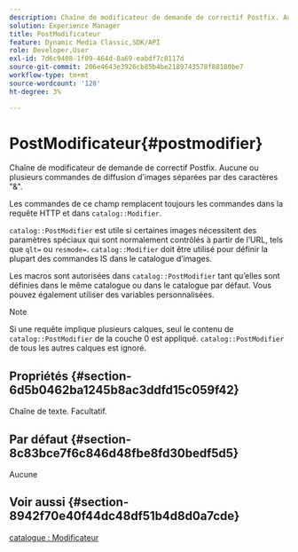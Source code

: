 ```yaml
---
description: Chaîne de modificateur de demande de correctif Postfix. Aucune ou plusieurs commandes de diffusion d’images séparées par des caractères "&".
solution: Experience Manager
title: PostModificateur
feature: Dynamic Media Classic,SDK/API
role: Developer,User
exl-id: 7d6c9408-1f09-464d-8a69-eabdf7c0117d
source-git-commit: 206e4643e3926cb85b4be2189743578f88180be7
workflow-type: tm+mt
source-wordcount: '128'
ht-degree: 3%

---
```


# PostModificateur{#postmodifier}

Chaîne de modificateur de demande de correctif Postfix. Aucune ou plusieurs commandes de diffusion d’images séparées par des caractères &quot;&amp;&quot;.

Les commandes de ce champ remplacent toujours les commandes dans la requête HTTP et dans `catalog::Modifier`.

`catalog::PostModifier` est utile si certaines images nécessitent des paramètres spéciaux qui sont normalement contrôlés à partir de l’URL, tels que `qlt=` ou `resmode=`. `catalog::Modifier` doit être utilisé pour définir la plupart des commandes IS dans le catalogue d’images.

Les macros sont autorisées dans `catalog::PostModifier` tant qu’elles sont définies dans le même catalogue ou dans le catalogue par défaut. Vous pouvez également utiliser des variables personnalisées.

>[!NOTE]
>
>Si une requête implique plusieurs calques, seul le contenu de `catalog::PostModifier` de la couche 0 est appliqué. `catalog::PostModifier` de tous les autres calques est ignoré.

## Propriétés {#section-6d5b0462ba1245b8ac3ddfd15c059f42}

Chaîne de texte. Facultatif.

## Par défaut {#section-8c83bce7f6c846d48fbe8fd30bedf5d5}

Aucune

## Voir aussi {#section-8942f70e40f44dc48df51b4d8d0a7cde}

[catalogue : Modificateur](../../../../../../is-api/image-catalog/image-serving-api-ref/c-image-catalog-reference/c-image-svg-data-reference/c-image-data-reference/r-modifier-cat.md#reference-d2c6884b3a2248fab81a112d27969834)
